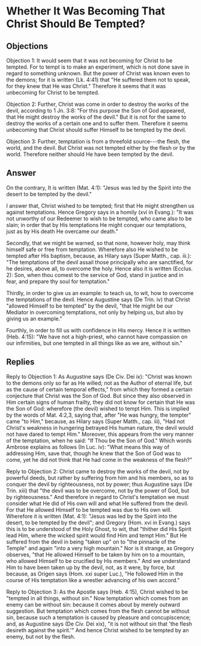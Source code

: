 # Whether It Was Becoming That Christ Should Be Tempted?

## Objections

Objection 1: It would seem that it was not becoming for Christ to be tempted. For to tempt is to make an experiment, which is not done save in regard to something unknown. But the power of Christ was known even to the demons; for it is written (Lk. 4:41) that "He suffered them not to speak, for they knew that He was Christ." Therefore it seems that it was unbecoming for Christ to be tempted.

Objection 2: Further, Christ was come in order to destroy the works of the devil, according to 1 Jn. 3:8: "For this purpose the Son of God appeared, that He might destroy the works of the devil." But it is not for the same to destroy the works of a certain one and to suffer them. Therefore it seems unbecoming that Christ should suffer Himself to be tempted by the devil.

Objection 3: Further, temptation is from a threefold source---the flesh, the world, and the devil. But Christ was not tempted either by the flesh or by the world. Therefore neither should He have been tempted by the devil.

## Answer

On the contrary, It is written (Mat. 4:1): "Jesus was led by the Spirit into the desert to be tempted by the devil."

I answer that, Christ wished to be tempted; first that He might strengthen us against temptations. Hence Gregory says in a homily (xvi in Evang.): "It was not unworthy of our Redeemer to wish to be tempted, who came also to be slain; in order that by His temptations He might conquer our temptations, just as by His death He overcame our death."

Secondly, that we might be warned, so that none, however holy, may think himself safe or free from temptation. Wherefore also He wished to be tempted after His baptism, because, as Hilary says (Super Matth., cap. iii.): "The temptations of the devil assail those principally who are sanctified, for he desires, above all, to overcome the holy. Hence also it is written (Ecclus. 2): Son, when thou comest to the service of God, stand in justice and in fear, and prepare thy soul for temptation."

Thirdly, in order to give us an example: to teach us, to wit, how to overcome the temptations of the devil. Hence Augustine says (De Trin. iv) that Christ "allowed Himself to be tempted" by the devil, "that He might be our Mediator in overcoming temptations, not only by helping us, but also by giving us an example."

Fourthly, in order to fill us with confidence in His mercy. Hence it is written (Heb. 4:15): "We have not a high-priest, who cannot have compassion on our infirmities, but one tempted in all things like as we are, without sin."

## Replies

Reply to Objection 1: As Augustine says (De Civ. Dei ix): "Christ was known to the demons only so far as He willed; not as the Author of eternal life, but as the cause of certain temporal effects," from which they formed a certain conjecture that Christ was the Son of God. But since they also observed in Him certain signs of human frailty, they did not know for certain that He was the Son of God: wherefore (the devil) wished to tempt Him. This is implied by the words of Mat. 4:2,3, saying that, after "He was hungry, the tempter" came "to Him," because, as Hilary says (Super Matth., cap. iii), "Had not Christ's weakness in hungering betrayed His human nature, the devil would not have dared to tempt Him." Moreover, this appears from the very manner of the temptation, when he said: "If Thou be the Son of God." Which words Ambrose explains as follows (In Luc. iv): "What means this way of addressing Him, save that, though he knew that the Son of God was to come, yet he did not think that He had come in the weakness of the flesh?"

Reply to Objection 2: Christ came to destroy the works of the devil, not by powerful deeds, but rather by suffering from him and his members, so as to conquer the devil by righteousness, not by power; thus Augustine says (De Trin. xiii) that "the devil was to be overcome, not by the power of God, but by righteousness." And therefore in regard to Christ's temptation we must consider what He did of His own will and what He suffered from the devil. For that He allowed Himself to be tempted was due to His own will. Wherefore it is written (Mat. 4:1): "Jesus was led by the Spirit into the desert, to be tempted by the devil"; and Gregory (Hom. xvi in Evang.) says this is to be understood of the Holy Ghost, to wit, that "thither did His Spirit lead Him, where the wicked spirit would find Him and tempt Him." But He suffered from the devil in being "taken up" on to "the pinnacle of the Temple" and again "into a very high mountain." Nor is it strange, as Gregory observes, "that He allowed Himself to be taken by him on to a mountain, who allowed Himself to be crucified by His members." And we understand Him to have been taken up by the devil, not, as it were, by force, but because, as Origen says (Hom. xxi super Luc.), "He followed Him in the course of His temptation like a wrestler advancing of his own accord."

Reply to Objection 3: As the Apostle says (Heb. 4:15), Christ wished to be "tempted in all things, without sin." Now temptation which comes from an enemy can be without sin: because it comes about by merely outward suggestion. But temptation which comes from the flesh cannot be without sin, because such a temptation is caused by pleasure and concupiscence; and, as Augustine says (De Civ. Dei xix), "it is not without sin that 'the flesh desireth against the spirit.'" And hence Christ wished to be tempted by an enemy, but not by the flesh.